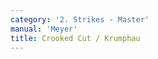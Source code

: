 ```yaml
---
category: '2. Strikes - Master'
manual: 'Meyer'
title: Crooked Cut / Krumphau
---
```


<link rel="import" href="/bower_components/polymer/polymer.html">
<link rel="import" href="shared-styles.html">

<dom-module id="{{ page.url | split:'/' | last | remove: '.html' }}-element">
  <template>
    <style include="shared-styles">
      :host {
        display: block;

        padding: 10px;
      }
    </style>

    <div class="card">
      <h1>{{ page.title }}</h1>
      <blockquote><p>This cut is executed thus: stand in the Wrath Guard with your left foot forward; if your opponent cuts at you, then step with your right foot well out from his stroke toward his left side; cut with the long edge and crossed hands against his cut, or across on his hands between his head and blade, and let the blade shoot well over his arm, as can be seen in Image D in the figures on the upper right.</p></blockquote>

      <img style="width:600px;" class="card-image" src="/manuals/meyer/images/strikes/krumphau-illustration.jpg">

    </div>
  </template>

  <script>
    Polymer({
      is: '{{ page.url | split:'/' | last | remove: '.html' }}-element',
    });
  </script>
</dom-module>